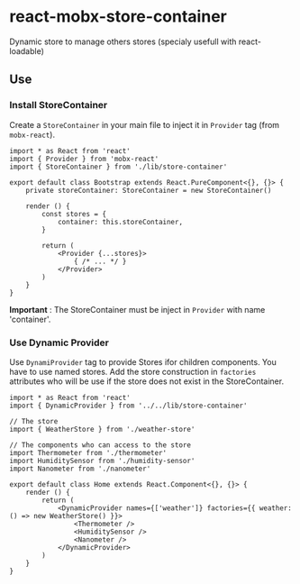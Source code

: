 # react-mobx-store-container
Dynamic store to manage others stores (specialy usefull with react-loadable)

## Use

### Install StoreContainer

Create a `StoreContainer` in your main file to inject it in `Provider` tag (from `mobx-react`).

```
import * as React from 'react'
import { Provider } from 'mobx-react'
import { StoreContainer } from './lib/store-container'

export default class Bootstrap extends React.PureComponent<{}, {}> {
    private storeContainer: StoreContainer = new StoreContainer()

    render () {
        const stores = {
            container: this.storeContainer,
        }

        return (
            <Provider {...stores}>
                { /* ... */ }
            </Provider>
        )
    }
}

```

__Important__ : The StoreContainer must be inject in `Provider` with name 'container'.

### Use Dynamic Provider

Use `DynamiProvider` tag to provide Stores ifor children components. You have to use named stores. Add the store construction in `factories` attributes who will be use if the store does not exist in the StoreContainer.
```
import * as React from 'react'
import { DynamicProvider } from '../../lib/store-container'

// The store
import { WeatherStore } from './weather-store'

// The components who can access to the store
import Thermometer from './thermometer'
import HumiditySensor from './humidity-sensor'
import Nanometer from './nanometer'

export default class Home extends React.Component<{}, {}> {
    render () {
        return (
            <DynamicProvider names={['weather']} factories={{ weather: () => new WeatherStore() }}>
                <Thermometer />
                <HumiditySensor />
                <Nanometer />
            </DynamicProvider>
        )
    }
}

```
